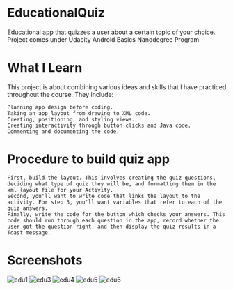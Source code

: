 # EducationalQuiz
Educational app that quizzes a user about a certain topic of your choice. Project comes under Udacity Android Basics Nanodegree Program.

# What I Learn
This project is about combining various ideas and skills that I have practiced throughout the course. They include:

    Planning app design before coding.
    Taking an app layout from drawing to XML code.
    Creating, positioning, and styling views.
    Creating interactivity through button clicks and Java code.
    Commenting and documenting the code.

# Procedure to build quiz app
    First, build the layout. This involves creating the quiz questions, deciding what type of quiz they will be, and formatting them in the xml layout file for your Activity.
    Second, you'll want to write code that links the layout to the activity. For step 3, you'll want variables that refer to each of the quiz answers.
    Finally, write the code for the button which checks your answers. This code should run through each question in the app, record whether the user got the question right, and then display the quiz results in a Toast message.

# Screenshots
![edu1](https://cloud.githubusercontent.com/assets/28901635/26429001/db0ef7e2-40e4-11e7-87fb-c922a857fcd5.JPG)
![edu3](https://cloud.githubusercontent.com/assets/28901635/26429003/db19a96c-40e4-11e7-8b39-cc1ef93df7fc.JPG)
![edu4](https://cloud.githubusercontent.com/assets/28901635/26429002/db17c804-40e4-11e7-84ff-a03caec4b251.JPG)
![edu5](https://cloud.githubusercontent.com/assets/28901635/26429005/db24c504-40e4-11e7-81b7-57943a265f66.JPG)
![edu6](https://cloud.githubusercontent.com/assets/28901635/26429007/db68003a-40e4-11e7-9a16-38934a4d929e.JPG)

